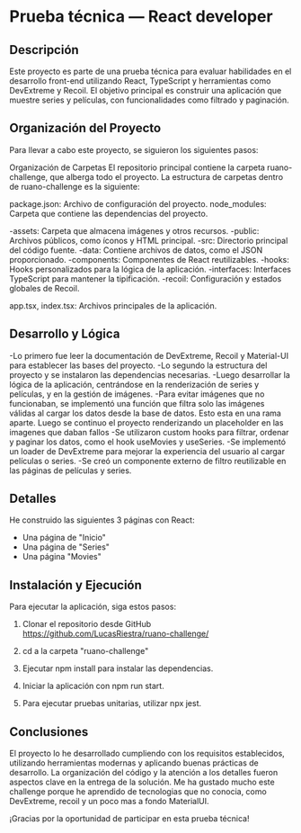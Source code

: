 # Prueba técnica — React developer

## Descripción

Este proyecto es parte de una prueba técnica para evaluar habilidades en el desarrollo front-end utilizando React, TypeScript y herramientas como DevExtreme y Recoil. El objetivo principal es construir una aplicación que muestre series y películas, con funcionalidades como filtrado y paginación.

## Organización del Proyecto

Para llevar a cabo este proyecto, se siguieron los siguientes pasos:

Organización de Carpetas
El repositorio principal contiene la carpeta ruano-challenge, que alberga todo el proyecto. La estructura de carpetas dentro de ruano-challenge es la siguiente:

package.json: Archivo de configuración del proyecto.
node_modules: Carpeta que contiene las dependencias del proyecto.

-assets: Carpeta que almacena imágenes y otros recursos.
-public: Archivos públicos, como íconos y HTML principal.
-src: Directorio principal del código fuente.
-data: Contiene archivos de datos, como el JSON proporcionado.
-components: Componentes de React reutilizables.
-hooks: Hooks personalizados para la lógica de la aplicación.
-interfaces: Interfaces TypeScript para mantener la tipificación.
-recoil: Configuración y estados globales de Recoil.

app.tsx, index.tsx: Archivos principales de la aplicación.

## Desarrollo y Lógica

-Lo primero fue leer la documentación de DevExtreme, Recoil y Material-UI para establecer las bases del proyecto.
-Lo segundo la estructura del proyecto y se instalaron las dependencias necesarias.
-Luego desarrollar la lógica de la aplicación, centrándose en la renderización de series y películas, y en la gestión de imágenes.
-Para evitar imágenes que no funcionaban, se implementó una función que filtra solo las imágenes válidas al cargar los datos desde la base de datos. Esto esta en una rama aparte. Luego se continuo el proyecto renderizando un placeholder en las imagenes que daban fallos
-Se utilizaron custom hooks para filtrar, ordenar y paginar los datos, como el hook useMovies y useSeries.
-Se implementó un loader de DevExtreme para mejorar la experiencia del usuario al cargar películas o series.
-Se creó un componente externo de filtro reutilizable en las páginas de películas y series.


## Detalles
He construido las siguientes 3 páginas con React:

- Una página de "Inicio"
- Una página de "Series"
- Una página "Movies"

## Instalación y Ejecución

Para ejecutar la aplicación, siga estos pasos:

1) Clonar el repositorio desde GitHub https://github.com/LucasRiestra/ruano-challenge/

2) cd a la carpeta "ruano-challenge"

3) Ejecutar npm install para instalar las dependencias.

4) Iniciar la aplicación con npm run start.

5) Para ejecutar pruebas unitarias, utilizar npx jest.

## Conclusiones 

El proyecto lo he desarrollado cumpliendo con los requisitos establecidos, utilizando herramientas modernas y aplicando buenas prácticas de desarrollo. La organización del código y la atención a los detalles fueron aspectos clave en la entrega de la solución. Me ha gustado mucho este challenge porque he aprendido de tecnologias que no conocia, como DevExtreme, recoil y un poco mas a fondo MaterialUI.

¡Gracias por la oportunidad de participar en esta prueba técnica!